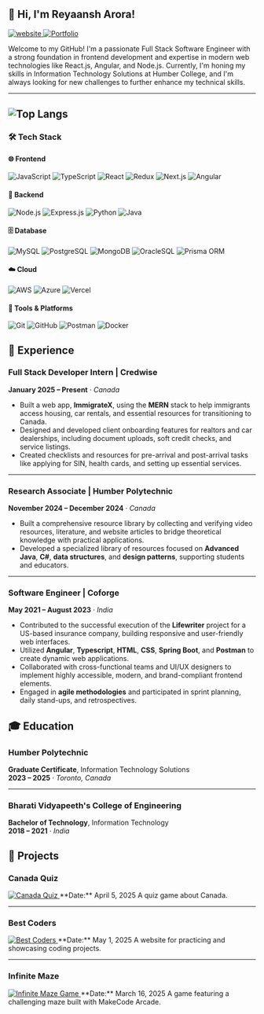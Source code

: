 ## 👋 Hi, I'm Reyaansh Arora!
<p>
<a href="https://reyaansharora26.github.io/reyaansharora26github.io/" target="_blank">
  <img src="https://img.shields.io/badge/Visit%20My%20Portfolio-blue?style=for-the-badge" alt="website" />
</a>

<a href="https://reyaansharora26.github.io/reyaansharora26github.io/" target="_blank">
  <img src="https://img.shields.io/badge/Visit%20My%20Portfolio-blue?style=for-the-badge" alt="Portfolio" />
</a>
  
</p>

Welcome to my GitHub! I'm a passionate Full Stack Software Engineer with a strong foundation in frontend development and
expertise in modern web technologies like React.js, Angular, and Node.js. Currently, I'm honing my skills in Information
Technology Solutions at Humber College, and I'm always looking for new challenges to further enhance my technical skills.

---

![Top Langs](https://github-readme-stats.vercel.app/api/top-langs/?username=rajatsachdeva31&theme=dark&show_icons=true&hide_border=true&layout=compact)
---

### 🛠️ **Tech Stack**

#### 🌐 Frontend
![JavaScript](https://img.shields.io/badge/-JavaScript-F7DF1E?logo=javascript&logoColor=black)
![TypeScript](https://img.shields.io/badge/TypeScript-3178C6?logo=typescript&logoColor=white)
![React](https://img.shields.io/badge/-React.js-61DAFB?logo=react&logoColor=black)
![Redux](https://img.shields.io/badge/Redux-764ABC?logo=redux&logoColor=fff)
![Next.js](https://img.shields.io/badge/next.js-000000?logo=nextdotjs&logoColor=white)
![Angular](https://img.shields.io/badge/-Angular-DD0031?logo=angular&logoColor=white)

#### 🧠 Backend
![Node.js](https://img.shields.io/badge/-Node.js-339933?logo=node.js&logoColor=white)
![Express.js](https://img.shields.io/badge/-Express.js-FFFFFF?logo=Express&logoColor=black)
![Python](https://img.shields.io/badge/-Python-3776AB?logo=python&logoColor=white)
![Java](https://img.shields.io/badge/-Java-ED8B00?logo=openjdk&logoColor=white)

#### 🗄️ Database
![MySQL](https://img.shields.io/badge/-SQL-4479A1?logo=MySQL&logoColor=white)
![PostgreSQL](https://img.shields.io/badge/PostgreSQL-316192?logo=postgresql&logoColor=white)
![MongoDB](https://img.shields.io/badge/MongoDB-%234ea94b.svg?logo=mongodb&logoColor=white)
![OracleSQL](https://img.shields.io/badge/Oracle-F80000?&logo=Oracle&logoColor=white)
![Prisma ORM](https://img.shields.io/badge/-Prisma-5a67d8?logo=Prisma&logoColor=white)

#### ☁️ Cloud
![AWS](https://img.shields.io/badge/Amazon_Web_Services-232F3E?logo=amazon-web-services&logoColor=white)
![Azure](https://img.shields.io/badge/Microsoft_Azure-0078D4?logo=microsoft-azure&logoColor=white)
![Vercel](https://img.shields.io/badge/Vercel-000000?logo=vercel&logoColor=white)

#### 🧰 Tools & Platforms
![Git](https://img.shields.io/badge/-Git-F05032?logo=git&logoColor=white)
![GitHub](https://img.shields.io/badge/-Github-000000?logo=Github&logoColor=white)
![Postman](https://img.shields.io/badge/-Postman-FF6C37?logo=postman&logoColor=white)
![Docker](https://img.shields.io/badge/-Docker-2496ED?logo=docker&logoColor=white)





## 💼 Experience

### Full Stack Developer Intern | Credwise  
**January 2025 – Present** · *Canada*  
- Built a web app, **ImmigrateX**, using the **MERN** stack to help immigrants access housing, car rentals, and essential resources for transitioning to Canada.  
- Designed and developed client onboarding features for realtors and car dealerships, including document uploads, soft credit checks, and service listings.  
- Created checklists and resources for pre-arrival and post-arrival tasks like applying for SIN, health cards, and setting up essential services.

---

### Research Associate | Humber Polytechnic  
**November 2024 – December 2024** · *Canada*  
- Built a comprehensive resource library by collecting and verifying video resources, literature, and website articles to bridge theoretical knowledge with practical applications.  
- Developed a specialized library of resources focused on **Advanced Java**, **C#**, **data structures**, and **design patterns**, supporting students and educators.

---

### Software Engineer | Coforge  
**May 2021 – August 2023** · *India*  
- Contributed to the successful execution of the **Lifewriter** project for a US-based insurance company, building responsive and user-friendly web interfaces.  
- Utilized **Angular**, **Typescript**, **HTML**, **CSS**, **Spring Boot**, and **Postman** to create dynamic web applications.  
- Collaborated with cross-functional teams and UI/UX designers to implement highly accessible, modern, and brand-compliant frontend elements.  
- Engaged in **agile methodologies** and participated in sprint planning, daily stand-ups, and retrospectives.




## 🎓 Education

### Humber Polytechnic  
**Graduate Certificate**, Information Technology Solutions  
**2023 – 2025** · *Toronto, Canada*

---

### Bharati Vidyapeeth's College of Engineering  
**Bachelor of Technology**, Information Technology  
**2018 – 2021** · *India*





## 🧩 Projects

### Canada Quiz  
<a href="https://reyaansharora26.github.io/canada-quiz-app/" target="_blank">
  <img src="https://img.shields.io/badge/Canada%20Quiz-blue?style=for-the-badge" alt="Canada Quiz" />
</a>  
**Date:** April 5, 2025  
A quiz game about Canada.

---

### Best Coders  
<a href="https://reyaansharora26.github.io/best%20coders/" target="_blank">
  <img src="https://img.shields.io/badge/Best%20Coders-blue?style=for-the-badge" alt="Best Coders" />
</a>  
**Date:** May 1, 2025  
A website for practicing and showcasing coding projects.

---

### Infinite Maze  
<a href="https://arcade.makecode.com/S43088-10913-67404-52003" target="_blank">
  <img src="https://img.shields.io/badge/Infinite%20Maze-blue?style=for-the-badge" alt="Infinite Maze Game" />
</a>  
**Date:** March 16, 2025  
A game featuring a challenging maze built with MakeCode Arcade.












